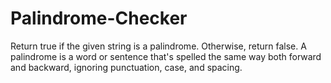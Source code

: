 # Palindrome-Checker
Return true if the given string is a palindrome. Otherwise, return false.  A palindrome is a word or sentence that's spelled the same way both forward and backward, ignoring punctuation, case, and spacing.
